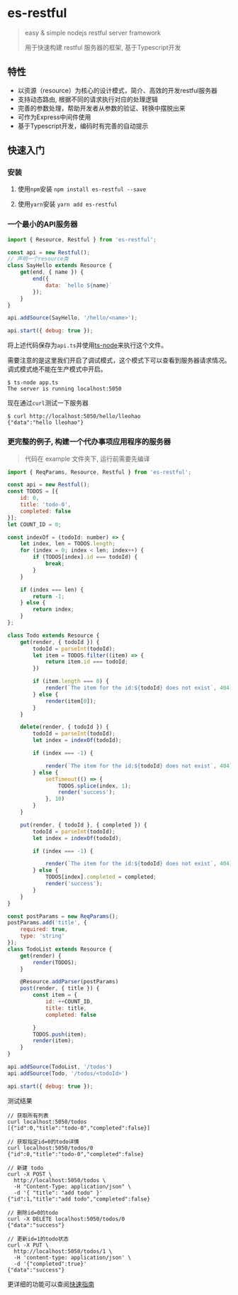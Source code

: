 # es-restful
> easy & simple nodejs restful server framework
>
> 用于快速构建 restful 服务器的框架, 基于Typescript开发



## 特性

* 以资源（resource）为核心的设计模式，简介、高效的开发restful服务器
* 支持动态路由, 根据不同的请求执行对应的处理逻辑
* 完善的参数处理，帮助开发者从参数的验证、转换中摆脱出来
* 可作为Express中间件使用
* 基于Typescript开发，编码时有完善的自动提示





## 快速入门
### 安装

1. 使用`npm`安装 `npm install es-restful --save`

2. 使用`yarn`安装 `yarn add es-restful`




### 一个最小的API服务器

```javascript
import { Resource, Restful } from 'es-restful';

const api = new Restful();
// 声明一个resource类
class SayHello extends Resource {
    get(end, { name }) {
        end({
            data: `hello ${name}`
        });
    }
}

api.addSource(SayHello, '/hello/<name>');

api.start({ debug: true });
```

将上述代码保存为`api.ts`并使用[ts-node](https://github.com/TypeStrong/ts-node)来执行这个文件。

需要注意的是这里我们开启了调试模式，这个模式下可以查看到服务器请求情况。调式模式绝不能在生产模式中开启。

```
$ ts-node app.ts
The server is running localhost:5050
```

现在通过`curl`测试一下服务器

```shell
$ curl http://localhost:5050/hello/lleohao
{"data":"hello lleohao"}
```



### 更完整的例子, 构建一个代办事项应用程序的服务器


> 代码在 example 文件夹下, 运行前需要先编译

```javascript
import { ReqParams, Resource, Restful } from 'es-restful';

const api = new Restful();
const TODOS = [{
    id: 0,
    title: 'todo-0',
    completed: false
}];
let COUNT_ID = 0;

const indexOf = (todoId: number) => {
    let index, len = TODOS.length;
    for (index = 0; index < len; index++) {
        if (TODOS[index].id === todoId) {
            break;
        }
    }

    if (index === len) {
        return -1;
    } else {
        return index;
    }
};

class Todo extends Resource {
    get(render, { todoId }) {
        todoId = parseInt(todoId);
        let item = TODOS.filter((item) => {
            return item.id === todoId;
        })

        if (item.length === 0) {
            render(`The item for the id:${todoId} does not exist`, 404);
        } else {
            render(item[0]);
        }
    }

    delete(render, { todoId }) {
        todoId = parseInt(todoId);
        let index = indexOf(todoId);

        if (index === -1) {

            render(`The item for the id:${todoId} does not exist`, 404);
        } else {
            setTimeout(() => {
                TODOS.splice(index, 1);
                render('success');
            }, 10)
        }
    }

    put(render, { todoId }, { completed }) {
        todoId = parseInt(todoId);
        let index = indexOf(todoId);

        if (index === -1) {

            render(`The item for the id:${todoId} does not exist`, 404)
        } else {
            TODOS[index].completed = completed;
            render('success');
        }
    }
}

const postParams = new ReqParams();
postParams.add('title', {
    required: true,
    type: 'string'
});
class TodoList extends Resource {
    get(render) {
        render(TODOS);
    }

    @Resource.addParser(postParams)
    post(render, { title }) {
        const item = {
            id: ++COUNT_ID,
            title: title,
            completed: false

        }
        TODOS.push(item);
        render(item);
    }
}

api.addSource(TodoList, '/todos')
api.addSource(Todo, '/todos/<todoId>')

api.start({ debug: true });
```



测试结果

```curl
// 获取所有列表
curl localhost:5050/todos 
[{"id":0,"title":"todo-0","completed":false}]

// 获取指定id=0的todo详情
curl localhost:5050/todos/0
{"id":0,"title":"todo-0","completed":false}

// 新建 todo
curl -X POST \
  http://localhost:5050/todos \
  -H "Content-Type: application/json" \
  -d '{ "title": "add todo" }' 
{"id":1,"title":"add todo","completed":false}

// 删除id=0的todo
curl -X DELETE localhost:5050/todos/0
{"data":"success"}

// 更新id=1的todo状态
curl -X PUT \
  http://localhost:5050/todos/1 \
  -H 'content-type: application/json' \
  -d '{"completed":true}'
{"data":"success"}
```

更详细的功能可以查阅[快速指南](/zh-cn/guide)
